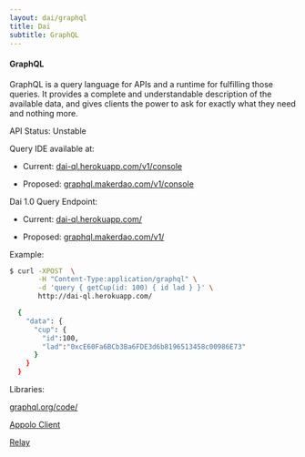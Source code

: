 ```yaml
---
layout: dai/graphql
title: Dai
subtitle: GraphQL
---
```


#### GraphQL

GraphQL is a query language for APIs and a runtime for fulfilling those
queries. It provides a complete and understandable description of the
available data, and gives clients the power to ask for exactly what they need
and nothing more.

API Status: Unstable

Query IDE available at:

- Current: [dai-ql.herokuapp.com/v1/console](https://dai-ql.herokuapp.com/console)

- Proposed: [graphql.makerdao.com/v1/console](https://dai-ql.herokuapp.com/console)


Dai 1.0 Query Endpoint:

- Current: [dai-ql.herokuapp.com/](https://dai-ql.herokuapp.com/)

- Proposed: [graphql.makerdao.com/v1/](https://dai-ql.herokuapp.com/)

Example:

```bash
$ curl -XPOST  \
       -H "Content-Type:application/graphql" \
       -d 'query { getCup(id: 100) { id lad } }' \
       http://dai-ql.herokuapp.com/

  {
    "data": {
      "cup": {
        "id":100,
        "lad":"0xcE60Fa6BCb3Ba6FDE3d6b8196513458c00986E73"
      }
    }
  }
```

Libraries:

[graphql.org/code/](http://graphql.org/code/)

[Appolo Client](https://www.apollographql.com/client)

[Relay](https://facebook.github.io/relay/docs/en/introduction-to-relay.html)
